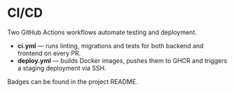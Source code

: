 # CI/CD

Two GitHub Actions workflows automate testing and deployment.

- **ci.yml** — runs linting, migrations and tests for both backend and frontend
  on every PR.
- **deploy.yml** — builds Docker images, pushes them to GHCR and triggers a
  staging deployment via SSH.

Badges can be found in the project README.
